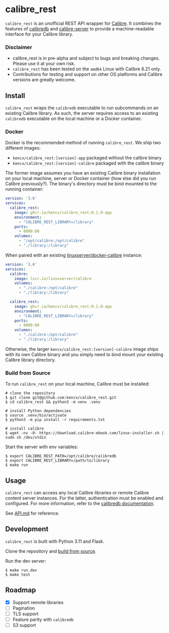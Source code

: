 # calibre_rest

`calibre_rest` is an unofficial REST API wrapper for
[Calibre](https://calibre-ebook.com/). It combines the features of
[calibredb](https://manual.calibre-ebook.com/generated/en/calibredb.html) and
[calibre-server](https://manual.calibre-ebook.com/generated/en/calibre-server.html)
to provide a machine-readable interface for your Calibre library.

### Disclaimer
- calibre_rest is in pre-alpha and subject to bugs and breaking changes. Please
use it at your own risk.
- `calibre_rest` has been tested on the `amd64` Linux with Calibre 6.21 only.
- Contributions for testing and support on other OS platforms and Calibre versions
are greatly welcome.

## Install

`calibre_rest` wraps the `calibredb` executable to run subcommands on an
existing Calibre library. As such, the server requires access to an existing
`calibredb` executable on the local machine or a Docker container.

### Docker

Docker is the recommended method of running `calibre_rest`. We ship two
different images:

- `kencx/calibre_rest:[version]-app` packaged without the calibre binary
- `kencx/calibre_rest:[version]-calibre` packaged with the calibre binary

The former image assumes you have an existing Calibre binary installation on
your local machine, server or Docker container (how else did you run Calibre
previously?). The binary's directory must be bind mounted to the running
container:

```yaml
version: '3.6'
services:
  calibre_rest:
    image: ghcr.io/kencx/calibre_rest:0.1.0-app
    environment:
      - "CALIBRE_REST_LIBRARY=/library"
    ports:
      - 8080:80
    volumes:
      - "/opt/calibre:/opt/calibre"
      - "./library:/library"
```

When paired with an existing
[linuxserver/docker-calibre](https://github.com/linuxserver/docker-calibre)
instance:

```yml
version: '3.6'
services:
  calibre:
    image: lscr.io/linuxserver/calibre
    volumes:
      - "./calibre:/opt/calibre"
      - "./library:/library"

  calibre_rest:
    image: ghcr.io/kencx/calibre_rest:0.1.0-app
    environment:
      - "CALIBRE_REST_LIBRARY=/library"
    ports:
      - 8080:80
    volumes:
      - "./calibre:/opt/calibre"
      - "./library:/library"
```

Otherwise, the larger `kencx/calibre_rest:[version]-calibre` image ships with its own Calibre
binary and you simply need to bind mount your existing Calibre library
directory.

### Build from Source

To run `calibre_rest` on your local machine, Calibre must be installed:

```console
# clone the repository
$ git clone git@github.com:kencx/calibre_rest.git
$ cd calibre_rest && python3 -m venv .venv

# install Python dependencies
$ source .venv/bin/activate
$ python3 -m pip install -r requirements.txt

# install calibre
$ wget -nv -O- https://download.calibre-ebook.com/linux-installer.sh | sudo sh /dev/stdin
```

Start the server with env variables:

```console
$ export CALIBRE_REST_PATH=/opt/calibre/calibredb
$ export CALIBRE_REST_LIBRARY=/path/to/library
$ make run
```

## Usage

`calibre_rest` can access any local Calibre libraries or remote Calibre content
server instances. For the latter, authentication must be enabled and configured.
For more information, refer to the [calibredb
documentation](https://manual.calibre-ebook.com/generated/en/calibredb.html).

See [API.md](API.md) for reference.

## Development

`calibre_rest` is built with Python 3.11 and Flask.

Clone the repository and [build from source](#build-from-source).

Run the dev server:

```console
$ make run.dev
$ make test
```

## Roadmap

- [x] Support remote libraries
- [ ] Pagination
- [ ] TLS support
- [ ] Feature parity with `calibredb`
- [ ] S3 support
